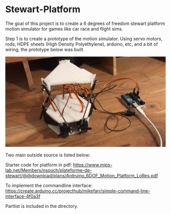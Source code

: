 # Stewart-Platform

The goal of this project is to create a 6 degrees of freedom stewart platform motion simulator for games like car race and flight sims.

Step 1 is to create a prototype of the motion simulator. Using servo motors, rods, HDPE sheets (High Density Polyethylene), arduino, etc, and a bit of wiring, the prototype below was built.

![Image1](prototype.JPG)

Two main outside source is listed below:

Starter code for platform in pdf: https://www.mips-lab.net/Members/nsouch/plateforme-de-stewart/@@download/plans/Ardruino_6DOF_Motion_Platform_LoRes.pdf

To implement the commandline interface:  https://create.arduino.cc/projecthub/mikefarr/simple-command-line-interface-4f0a3f

Partlist is included in the directory.
